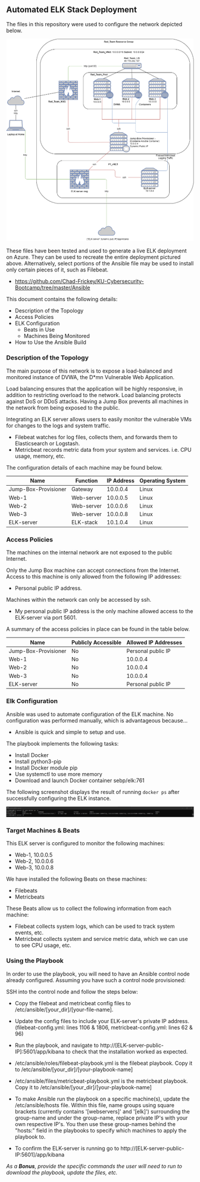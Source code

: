 ## Automated ELK Stack Deployment

The files in this repository were used to configure the network depicted below.

![github-small](https://github.com/Chad-Frickey/KU-Cybersecurity-Bootcamp/blob/master/Diagrams/Azure_Red_Team_resource_group.png)

These files have been tested and used to generate a live ELK deployment on Azure. They can be used to recreate the entire deployment pictured above. Alternatively, select portions of the Ansible file may be used to install only certain pieces of it, such as Filebeat.

 - https://github.com/Chad-Frickey/KU-Cybersecurity-Bootcamp/tree/master/Ansible

This document contains the following details:
- Description of the Topology
- Access Policies
- ELK Configuration
  - Beats in Use
  - Machines Being Monitored
- How to Use the Ansible Build


### Description of the Topology

The main purpose of this network is to expose a load-balanced and monitored instance of DVWA, the D*mn Vulnerable Web Application.

Load balancing ensures that the application will be highly responsive, in addition to restricting overload to the network.
Load balancing protects against DoS or DDoS attacks. Having a Jump Box prevents all machines in the network from being exposed to the public.

Integrating an ELK server allows users to easily monitor the vulnerable VMs for changes to the logs and system traffic.
- Filebeat watches for log files, collects them, and forwards them to Elasticsearch or Logstash.
- Metricbeat records metric data from your system and services. i.e. CPU usage, memory, etc.

The configuration details of each machine may be found below.


| Name               | Function | IP Address | Operating System |
|--------------------|----------|------------|------------------|
|Jump-Box-Provisioner| Gateway  | 10.0.0.4   | Linux            |
|        Web-1       |Web-server| 10.0.0.5   | Linux            |
|        Web-2       |Web-server| 10.0.0.6   | Linux            |
|        Web-3       |Web-server| 10.0.0.8   | Linux            |
|      ELK-server    |ELK-stack | 10.1.0.4   | Linux            |

### Access Policies

The machines on the internal network are not exposed to the public Internet. 

Only the Jump Box machine can accept connections from the Internet. Access to this machine is only allowed from the following IP addresses:
- Personal public IP address.

Machines within the network can only be accessed by ssh.
- My personal public IP address is the only machine allowed access to the ELK-server via port 5601.

A summary of the access policies in place can be found in the table below.

| Name               | Publicly Accessible | Allowed IP Addresses |
|--------------------|---------------------|----------------------|
|Jump-Box-Provisioner|         No          |  Personal public IP  |
|        Web-1       |         No          |       10.0.0.4       |
|        Web-2       |         No          |       10.0.0.4       |
|        Web-3       |         No          |       10.0.0.4       |
|      ELK-server    |         No          |  Personal public IP  |

### Elk Configuration

Ansible was used to automate configuration of the ELK machine. No configuration was performed manually, which is advantageous because...
- Ansible is quick and simple to setup and use.

The playbook implements the following tasks:
- Install Docker
- Install python3-pip
- Install Docker module pip
- Use systemctl to use more memory
- Download and launch Docker container sebp/elk:761

The following screenshot displays the result of running `docker ps` after successfully configuring the ELK instance.

![github-small](https://github.com/Chad-Frickey/KU-Cybersecurity-Bootcamp/blob/master/Images/ELK_Docker_ps-a.jpg)

### Target Machines & Beats
This ELK server is configured to monitor the following machines:
- Web-1, 10.0.0.5
- Web-2, 10.0.0.6
- Web-3, 10.0.0.8

We have installed the following Beats on these machines:
- Filebeats
- Metricbeats

These Beats allow us to collect the following information from each machine:
- Filebeat collects system logs, which can be used to track system events, etc.
- Metricbeat collects system and service metric data, which we can use to see CPU usage, etc.

### Using the Playbook
In order to use the playbook, you will need to have an Ansible control node already configured. Assuming you have such a control node provisioned: 

SSH into the control node and follow the steps below:
- Copy the filebeat and metricbeat config files to /etc/ansible/[your_dir]/[your-file-name].
- Update the config files to include your ELK-server's private IP address. (filebeat-config.yml: lines 1106 & 1806, metricbeat-config.yml: lines 62 & 96)
- Run the playbook, and navigate to http://[ELK-server-public-IP]:5601/app/kibana to check that the installation worked as expected.


- /etc/ansible/roles/filebeat-playbook.yml is the filebeat playbook. Copy it to /etc/ansible/[your_dir]/[your-playbook-name]
- /etc/ansible/files/metricbeat-playbook.yml is the metricbeat playbook. Copy it to /etc/ansible/[your_dir]/[your-playbook-name]
- To make Ansible run the playbook on a specific machine(s), update the /etc/ansible/hosts file. Within this file, name groups using square brackets (currently contains '[webservers]' and '[elk]') surrounding the group-name and under the group-name, replace private IP's with your own respective IP's. You then use these group-names behind the "hosts:" field in the playbooks to specify which machines to apply the playbook to.
- To confirm the ELK-server is running go to http://[ELK-server-public-IP:5601]/app/kibana

_As a **Bonus**, provide the specific commands the user will need to run to download the playbook, update the files, etc._
